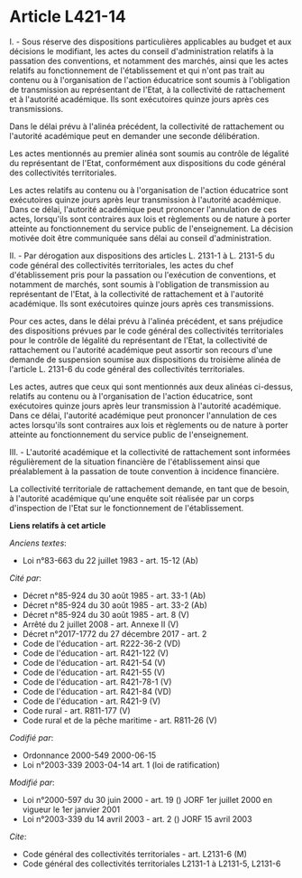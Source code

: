 # Article L421-14

I. - Sous réserve des dispositions particulières applicables au budget et aux décisions le modifiant, les actes du conseil
d'administration relatifs à la passation des conventions, et notamment des marchés, ainsi que les actes relatifs au
fonctionnement de l'établissement et qui n'ont pas trait au contenu ou à l'organisation de l'action éducatrice sont soumis à
l'obligation de transmission au représentant de l'Etat, à la collectivité de rattachement et à l'autorité académique. Ils
sont exécutoires quinze jours après ces transmissions.

Dans le délai prévu à l'alinéa précédent, la collectivité de rattachement ou l'autorité académique peut en demander une
seconde délibération.

Les actes mentionnés au premier alinéa sont soumis au contrôle de légalité du représentant de l'Etat, conformément aux
dispositions du code général des collectivités territoriales.

Les actes relatifs au contenu ou à l'organisation de l'action éducatrice sont exécutoires quinze jours après leur
transmission à l'autorité académique. Dans ce délai, l'autorité académique peut prononcer l'annulation de ces actes,
lorsqu'ils sont contraires aux lois et règlements ou de nature à porter atteinte au fonctionnement du service public de
l'enseignement. La décision motivée doit être communiquée sans délai au conseil d'administration.

II. - Par dérogation aux dispositions des articles L. 2131-1 à L. 2131-5 du code général des collectivités territoriales, les
actes du chef d'établissement pris pour la passation ou l'exécution de conventions, et notamment de marchés, sont soumis à
l'obligation de transmission au représentant de l'Etat, à la collectivité de rattachement et à l'autorité académique. Ils
sont exécutoires quinze jours après ces transmissions.

Pour ces actes, dans le délai prévu à l'alinéa précédent, et sans préjudice des dispositions prévues par le code général des
collectivités territoriales pour le contrôle de légalité du représentant de l'Etat, la collectivité de rattachement ou
l'autorité académique peut assortir son recours d'une demande de suspension soumise aux dispositions du troisième alinéa de
l'article L. 2131-6 du code général des collectivités territoriales.

Les actes, autres que ceux qui sont mentionnés aux deux alinéas ci-dessus, relatifs au contenu ou à l'organisation de
l'action éducatrice, sont exécutoires quinze jours après leur transmission à l'autorité académique. Dans ce délai, l'autorité
académique peut prononcer l'annulation de ces actes lorsqu'ils sont contraires aux lois et règlements ou de nature à porter
atteinte au fonctionnement du service public de l'enseignement.

III. - L'autorité académique et la collectivité de rattachement sont informées régulièrement de la situation financière de
l'établissement ainsi que préalablement à la passation de toute convention à incidence financière.

La collectivité territoriale de rattachement demande, en tant que de besoin, à l'autorité académique qu'une enquête soit
réalisée par un corps d'inspection de l'Etat sur le fonctionnement de l'établissement.

**Liens relatifs à cet article**

_Anciens textes_:

  - Loi n°83-663 du 22 juillet 1983 - art. 15-12 (Ab)

_Cité par_:

  - Décret n°85-924 du 30 août 1985 - art. 33-1 (Ab)
  - Décret n°85-924 du 30 août 1985 - art. 33-2 (Ab)
  - Décret n°85-924 du 30 août 1985 - art. 8 (V)
  - Arrêté du 2 juillet 2008 - art. Annexe II (V)
  - Décret n°2017-1772 du 27 décembre 2017 - art. 2
  - Code de l'éducation - art. R222-36-2 (VD)
  - Code de l'éducation - art. R421-122 (V)
  - Code de l'éducation - art. R421-54 (V)
  - Code de l'éducation - art. R421-55 (V)
  - Code de l'éducation - art. R421-78-1 (V)
  - Code de l'éducation - art. R421-84 (VD)
  - Code de l'éducation - art. R421-9 (V)
  - Code rural - art. R811-177 (V)
  - Code rural et de la pêche maritime - art. R811-26 (V)

_Codifié par_:

  - Ordonnance 2000-549 2000-06-15
  - Loi n°2003-339 2003-04-14 art. 1 (loi de ratification)

_Modifié par_:

  - Loi n°2000-597 du 30 juin 2000 - art. 19 () JORF 1er juillet 2000 en vigueur le 1er janvier 2001
  - Loi n°2003-339 du 14 avril 2003 - art. 2 () JORF 15 avril 2003

_Cite_:

  - Code général des collectivités territoriales - art. L2131-6 (M)
  - Code général des collectivités territoriales L2131-1 à L2131-5, L2131-6
